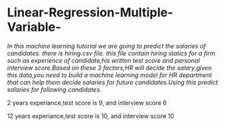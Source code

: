 # Linear-Regression-Multiple-Variable-
*In this machine learning tutorial we are going to predict the salaries of candidates.
there is hiring.csv file. this file contain hiring statics for a firm such as experience of candidate,his written test score
and personal interview score.Based on these 3 factors,HR will decide the salary.given this data,you need to build a machine learning model for HR department that can help them decide salaries for future candidates.Using this predict salaries for following candidates.*

2 years experiance,test score is 9, and interview score 6

12 years experiance,test score is 10, and interview score 10
